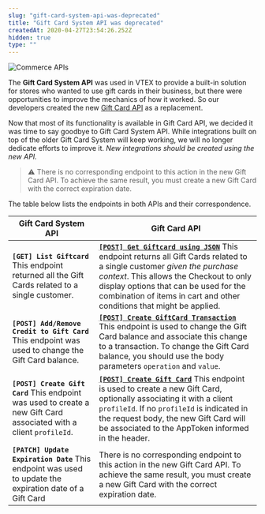```yaml
---
slug: "gift-card-system-api-was-deprecated"
title: "Gift Card System API was deprecated"
createdAt: 2020-04-27T23:54:26.252Z
hidden: true
type: ""
---
```


![Commerce APIs](https://raw.githubusercontent.com/vtexdocs/dev-portal-content/main/images/gift-card-system-api-was-deprecated-0.png)

The **Gift Card System API** was used in VTEX to provide a built-in solution for stores who wanted to use gift cards in their business, but there were opportunities to improve the mechanics of how it worked. So our developers created the new  [Gift Card API](https://developers.vtex.com/reference/giftcard-api-overview) as a replacement.

Now that most of its functionality is available in Gift Card API, we decided it was time to say goodbye to Gift Card System API. While integrations built on top of the older Gift Card System will keep working, we will no longer dedicate efforts to improve it. *New integrations should be created using the new API.*

> ⚠️ There is no corresponding endpoint to this action in the new Gift Card API. To achieve the same result, you must create a new Gift Card with the correct expiration date.

The table below lists the endpoints in both APIs and their correspondence.

| Gift Card System API|Gift Card API|
| -------------------|--------------|
|**`[GET] List Giftcard`** This endpoint returned all the Gift Cards related to a single customer.|**[`[POST] Get Giftcard using JSON`](https://developers.vtex.com/reference/miscellaneous-3#getgiftcardusingjson)** This endpoint returns all Gift Cards related to a single customer *given the purchase context*. This allows the Checkout to only display options that can be used for the combination of items in cart and other conditions that might be applied.|
|**`[POST] Add/Remove Credit to Gift Card`** This endpoint was used to change the Gift Card balance.|**[`[POST] Create GiftCard Transaction`](https://developers.vtex.com/reference/miscellaneous-3#creategiftcardtransaction-1)** This endpoint is used to change the Gift Card balance and associate this change to a transaction. To change the Gift Card balance, you should use the body parameters `operation` and `value`.|
|**`[POST] Create Gift Card`** This endpoint was used to create a new Gift Card associated with a client `profileId`.|**[`[POST] Create Gift Card`](https://developers.vtex.com/reference/miscellaneous-3#creategiftcard-1)** This endpoint is used to create a new Gift Card, optionally associating it with a client `profileId`. If no `profileId` is indicated in the request body, the new Gift Card will be associated to the AppToken informed in the header.|
|**`[PATCH] Update Expiration Date`** This endpoint was used to update the expiration date of a Gift Card|There is no corresponding endpoint to this action in the new Gift Card API. To achieve the same result, you must create a new Gift Card with the correct expiration date.|

